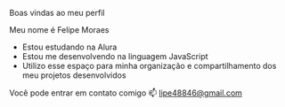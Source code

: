 Boas vindas ao meu perfil

Meu nome é Felipe Moraes

- Estou estudando na Alura
- Estou me desenvolvendo na linguagem JavaScript
- Utilizo esse espaço para minha organização e compartilhamento dos meu projetos desenvolvidos

Você pode entrar em contato comigo 📫
lipe48846@gmail.com 
